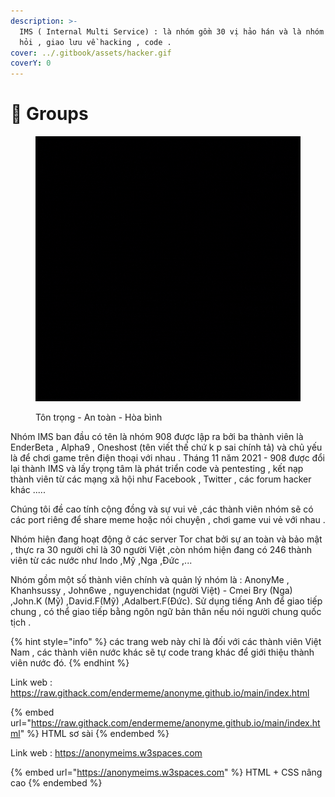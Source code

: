 ```yaml
---
description: >-
  IMS ( Internal Multi Service) : là nhóm gồm 30 vị hảo hán và là nhóm để học
  hỏi , giao lưu về hacking , code .
cover: ../.gitbook/assets/hacker.gif
coverY: 0
---
```


# 💪 Groups

<figure><img src="../.gitbook/assets/ims.gif" alt=""><figcaption><p>Tôn trọng - An toàn - Hòa bình</p></figcaption></figure>

Nhóm IMS ban đầu có tên là nhóm 908 được lập ra bởi ba thành viên là EnderBeta , Alpha9 , Oneshost (tên viết thế chứ k p sai chính tả) và chủ yếu là để chơi game trên điện thoại với nhau . Tháng 11 năm 2021 - 908 được đổi lại thành IMS và lấy trọng tâm là phát triển code và pentesting , kết nạp thành viên từ các mạng xã hội như Facebook , Twitter , các forum hacker khác .....

Chúng tôi đề cao tính cộng đồng và sự vui vẻ ,các thành viên nhóm sẽ có các port riêng để share meme hoặc nói chuyện , chơi game vui vẻ với nhau .

Nhóm hiện đang hoạt động ở các server Tor chat bởi sự an toàn và bảo mật , thực ra 30 người chỉ là 30 người Việt ,còn nhóm hiện đang có 246 thành viên từ các nước như Indo ,Mỹ ,Nga ,Đức ,...

Nhóm gồm một số thành viên chính và quản lý nhóm là : AnonyMe , Khanhsussy , John6we , nguyenchidat (người Việt) - Cmei Bry (Nga) ,John.K (Mỹ) ,David.F(Mỹ) ,Adalbert.F(Đức). Sử dụng tiếng Anh để giao tiếp chung , có thể giao tiếp bằng ngôn ngữ bản thân nếu nói người chung quốc tịch .



{% hint style="info" %}
các trang web này chỉ là đối với các thành viên Việt Nam , các thành viên nước khác sẽ tự code trang khác để giới thiệu thành viên nước đó.
{% endhint %}

Link web : https://raw.githack.com/endermeme/anonyme.github.io/main/index.html

{% embed url="https://raw.githack.com/endermeme/anonyme.github.io/main/index.html" %}
HTML sơ sài
{% endembed %}

Link web : https://anonymeims.w3spaces.com

{% embed url="https://anonymeims.w3spaces.com" %}
HTML + CSS nâng cao
{% endembed %}

